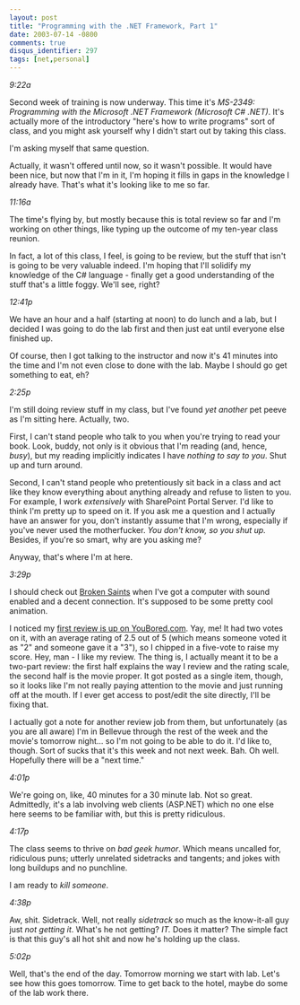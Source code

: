 ```yaml
---
layout: post
title: "Programming with the .NET Framework, Part 1"
date: 2003-07-14 -0800
comments: true
disqus_identifier: 297
tags: [net,personal]
---
```

*9:22a*

 Second week of training is now underway. This time it's *MS-2349:
Programming with the Microsoft .NET Framework (Microsoft C\# .NET)*.
It's actually more of the introductory "here's how to write programs"
sort of class, and you might ask yourself why I didn't start out by
taking this class.

 I'm asking myself that same question.

 Actually, it wasn't offered until now, so it wasn't possible. It would
have been nice, but now that I'm in it, I'm hoping it fills in gaps in
the knowledge I already have. That's what it's looking like to me so
far.

 *11:16a*

 The time's flying by, but mostly because this is total review so far
and I'm working on other things, like typing up the outcome of my
ten-year class reunion.

 In fact, a lot of this class, I feel, is going to be review, but the
stuff that isn't is going to be very valuable indeed. I'm hoping that
I'll solidify my knowledge of the C\# language - finally get a good
understanding of the stuff that's a little foggy. We'll see, right?

 *12:41p*

 We have an hour and a half (starting at noon) to do lunch and a lab,
but I decided I was going to do the lab first and then just eat until
everyone else finished up.

 Of course, then I got talking to the instructor and now it's 41 minutes
into the time and I'm not even close to done with the lab. Maybe I
should go get something to eat, eh?

 *2:25p*

 I'm still doing review stuff in my class, but I've found *yet another*
pet peeve as I'm sitting here. Actually, two.

 First, I can't stand people who talk to you when you're trying to read
your book. Look, buddy, not only is it obvious that I'm reading (and,
hence, *busy*), but my reading implicitly indicates I have *nothing to
say to you*. Shut up and turn around.

 Second, I can't stand people who pretentiously sit back in a class and
act like they know everything about anything already and refuse to
listen to you. For example, I work *extensively* with SharePoint Portal
Server. I'd like to think I'm pretty up to speed on it. If you ask me a
question and I actually have an answer for you, don't instantly assume
that I'm wrong, especially if you've never used the motherfucker. *You
don't know, so you shut up.* Besides, if you're so smart, why are you
asking me?

 Anyway, that's where I'm at here.

 *3:29p*

 I should check out [Broken Saints](http://www.brokensaints.com/) when
I've got a computer with sound enabled and a decent connection. It's
supposed to be some pretty cool animation.

 I noticed my [first review is up on
YouBored.com](http://www.youbored.com/site/modules.php?name=News&file=article&sid=60).
Yay, me! It had two votes on it, with an average rating of 2.5 out of 5
(which means someone voted it as "2" and someone gave it a "3"), so I
chipped in a five-vote to raise my score. Hey, man - I like my review.
The thing is, I actually meant it to be a two-part review: the first
half explains the way I review and the rating scale, the second half is
the movie proper. It got posted as a single item, though, so it looks
like I'm not really paying attention to the movie and just running off
at the mouth. If I ever get access to post/edit the site directly, I'll
be fixing that.

 I actually got a note for another review job from them, but
unfortunately (as you are all aware) I'm in Bellevue through the rest of
the week and the movie's tomorrow night... so I'm not going to be able
to do it. I'd like to, though. Sort of sucks that it's this week and not
next week. Bah. Oh well. Hopefully there will be a "next time."

 *4:01p*

 We're going on, like, 40 minutes for a 30 minute lab. Not so great.
Admittedly, it's a lab involving web clients (ASP.NET) which no one else
here seems to be familiar with, but this is pretty ridiculous.

 *4:17p*

 The class seems to thrive on *bad geek humor*. Which means uncalled
for, ridiculous puns; utterly unrelated sidetracks and tangents; and
jokes with long buildups and no punchline.

 I am ready to *kill someone*.

 *4:38p*

 Aw, shit. Sidetrack. Well, not really *sidetrack* so much as the
know-it-all guy just *not getting it*. What's he not getting? *IT.* Does
it matter? The simple fact is that this guy's all hot shit and now he's
holding up the class.

 *5:02p*

 Well, that's the end of the day. Tomorrow morning we start with lab.
Let's see how this goes tomorrow. Time to get back to the hotel, maybe
do some of the lab work there.
